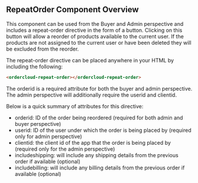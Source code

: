 ## RepeatOrder Component Overview

This component can be used from the Buyer and Admin perspective and includes a repeat-order directive in the form of a button.
Clicking on this button will allow a reorder of products available to the current user.
If the products are not assigned to the current user or have been deleted they will be excluded from the reorder.

The repeat-order directive can be placed anywhere in your HTML by including the following:

```html
<ordercloud-repeat-order></ordercloud-repeat-order>
```

The orderid is a required attribute for both the buyer and admin perspective. The admin perspective will additionally require
the userid and clientid.

Below is a quick summary of attributes for this directive:
* orderid: ID of the order being reordered (required for both admin and buyer perspective)
* userid: ID of the user under which the order is being placed by (required only for admin perspective)
* clientid: the client id of the app that the order is being placed by (required only for the admin perspective)
* includeshipping: will include any shipping details from the previous order if available (optional)
* includebilling: will include any billing details from the previous order if available (optional)
